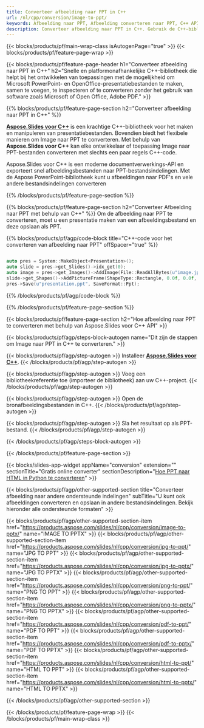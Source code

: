 ```yaml
---
title: Converteer afbeelding naar PPT in C++
url: /nl/cpp/conversion/image-to-ppt/
keywords: Afbeelding naar PPT, Afbeelding converteren naar PPT, C++ API, C++ Bibliotheek, Afbeelding, PPT
description: Converteer afbeelding naar PPT in C++. Gebruik de C++-bibliotheek-API om afbeeldingsbestanden naar pdf's te converteren
---
```


{{< blocks/products/pf/main-wrap-class isAutogenPage="true" >}}
{{< blocks/products/pf/feature-page-wrap >}}

{{< blocks/products/pf/feature-page-header h1="Converteer afbeelding naar PPT in C++" h2="Snelle en platformonafhankelijke C++-bibliotheek die helpt bij het ontwikkelen van toepassingen met de mogelijkheid om Microsoft PowerPoint- en OpenOffice-presentatiebestanden te maken, samen te voegen, te inspecteren of te converteren zonder het gebruik van software zoals Microsoft of Open Office, Adobe PDF." >}}

{{% blocks/products/pf/feature-page-section h2="Converteer afbeelding naar PPT in C++" %}}

[**Aspose.Slides voor C++**](https://products.aspose.com/slides/nl/cpp/) is een krachtige C++-bibliotheek voor het maken en manipuleren van presentatiebestanden. Bovendien biedt het flexibele manieren om Image naar PPT te converteren. Met behulp van **Aspose.Slides voor C++** kan elke ontwikkelaar of toepassing Image naar PPT-bestanden converteren met slechts een paar regels C++-code.

Aspose.Slides voor C++ is een moderne documentverwerkings-API en exporteert snel afbeeldingsbestanden naar PPT-bestandsindelingen. Met de Aspose PowerPoint-bibliotheek kunt u afbeeldingen naar PDF's en vele andere bestandsindelingen converteren

{{% /blocks/products/pf/feature-page-section %}}

{{% blocks/products/pf/feature-page-section  h2="Converteer Afbeelding naar PPT met behulp van C++" %}}
Om de afbeelding naar PPT te converteren, moet u een presentatie maken van een afbeeldingsbestand en deze opslaan als PPT.

{{% blocks/products/pf/agp/code-block title="C++-code voor het converteren van afbeelding naar PPT" offSpacer="true" %}}

```cpp

auto pres = System::MakeObject<Presentation>();
auto slide = pres->get_Slides()->idx_get(0);
auto image = pres->get_Images()->AddImage(File::ReadAllBytes(u"image.jpg"));
slide->get_Shapes()->AddPictureFrame(ShapeType::Rectangle, 0.0f, 0.0f, 720.0f, 540.0f, image);
pres->Save(u"presentation.ppt", SaveFormat::Ppt);

```

{{% /blocks/products/pf/agp/code-block %}}

{{% /blocks/products/pf/feature-page-section %}}

{{< blocks/products/pf/feature-page-section  h2="Hoe afbeelding naar PPT te converteren met behulp van Aspose.Slides voor C++ API" >}}

{{< blocks/products/pf/agp/steps-block-autogen name="Dit zijn de stappen om Image naar PPT in C++ te converteren." >}}

{{< blocks/products/pf/agp/step-autogen >}}
Installeer [**Aspose.Slides voor C++**](https://products.aspose.com/slides/nl/cpp/).
{{< /blocks/products/pf/agp/step-autogen >}}

{{< blocks/products/pf/agp/step-autogen >}}
Voeg een bibliotheekreferentie toe (importeer de bibliotheek) aan uw C++-project.
{{< /blocks/products/pf/agp/step-autogen >}}

{{< blocks/products/pf/agp/step-autogen >}}
Open de bronafbeeldingsbestanden in C++.
{{< /blocks/products/pf/agp/step-autogen >}}

{{< blocks/products/pf/agp/step-autogen >}}
Sla het resultaat op als PPT-bestand.
{{< /blocks/products/pf/agp/step-autogen >}}

{{< /blocks/products/pf/agp/steps-block-autogen >}}

{{< /blocks/products/pf/feature-page-section >}}

{{< blocks/slides-app-widget  appName="conversion" extension="" sectionTitle="Gratis online converter" sectionDescription="[Hoe PPT naar HTML in Python te converteren](https://products.aspose.com/slides/nl/python-net/conversion/ppt-to-html/)" >}}

{{< blocks/products/pf/agp/other-supported-section title="Converteer afbeelding naar andere ondersteunde indelingen" subTitle="U kunt ook afbeeldingen converteren en opslaan in andere bestandsindelingen. Bekijk hieronder alle ondersteunde formaten" >}}

{{< blocks/products/pf/agp/other-supported-section-item href="https://products.aspose.com/slides/nl/cpp/conversion/image-to-pptx/" name="IMAGE TO PPTX" >}}
{{< blocks/products/pf/agp/other-supported-section-item href="https://products.aspose.com/slides/nl/cpp/conversion/jpg-to-ppt/" name="JPG TO PPT" >}}
{{< blocks/products/pf/agp/other-supported-section-item href="https://products.aspose.com/slides/nl/cpp/conversion/jpg-to-pptx/" name="JPG TO PPTX" >}}
{{< blocks/products/pf/agp/other-supported-section-item href="https://products.aspose.com/slides/nl/cpp/conversion/png-to-ppt/" name="PNG TO PPT" >}}
{{< blocks/products/pf/agp/other-supported-section-item href="https://products.aspose.com/slides/nl/cpp/conversion/png-to-pptx/" name="PNG TO PPTX" >}}
{{< blocks/products/pf/agp/other-supported-section-item href="https://products.aspose.com/slides/nl/cpp/conversion/pdf-to-ppt/" name="PDF TO PPT" >}}
{{< blocks/products/pf/agp/other-supported-section-item href="https://products.aspose.com/slides/nl/cpp/conversion/pdf-to-pptx/" name="PDF TO PPTX" >}}
{{< blocks/products/pf/agp/other-supported-section-item href="https://products.aspose.com/slides/nl/cpp/conversion/html-to-ppt/" name="HTML TO PPT" >}}
{{< blocks/products/pf/agp/other-supported-section-item href="https://products.aspose.com/slides/nl/cpp/conversion/html-to-pptx/" name="HTML TO PPTX" >}}


{{< /blocks/products/pf/agp/other-supported-section >}}

{{< /blocks/products/pf/feature-page-wrap >}}
{{< /blocks/products/pf/main-wrap-class >}}